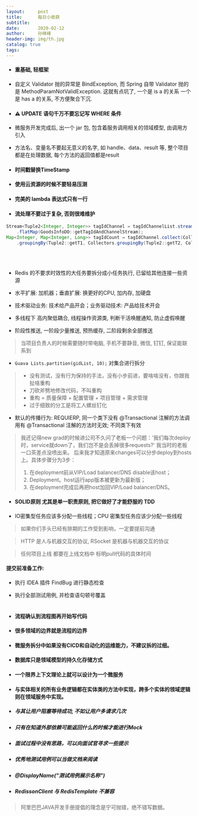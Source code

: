 ```yaml
---
layout:     post
title:      每日小收获
subtitle:   
date:       2020-02-12
author:     孙继峰
header-img: img/th.jpg
catalog: true
tags:
---
```


- #### 重基础, 轻框架<br>

- 自定义 Validator 抛的异常是 BindException, 而 Spring 自带 Validator 抛的是 MethodParamNotValidException. 这就有点坑了, 一个是 is a 的关系 一个是 has a 的关系, 不方便聚合下沉.<br>

- #### ⚠️ UPDATE 语句千万不要忘记写 WHERE 条件<br>

- 微服务开发完成后, 出一个 jar 包, 包含着服务调用相关的领域模型, 由调用方引入<br>

- 方法名、变量名不要起无意义的名字, 如 handle、data、result 等, 整个项目都是在处理数据, 每个方法的返回值都是result<br>

- #### 时间戳替换TimeStamp<br>

- #### 使用云资源的时候不要轻易压测<br>

- #### 完美的 lambda 表达式只有一行<br>

- #### 流处理不要过于复杂, 否则很难维护<br>
```java
Stream<Tuple2<Integer, Integer>> tagIdChannel = tagIdChannelList.stream()
    .flatMap(GoodsInfoDO::getTagIdAndChannelStream);
Map<Integer, Map<Integer, Long>> tagIdCount = tagIdChannel.collect(Collectors
    .groupingBy(Tuple2::getT1, Collectors.groupingBy(Tuple2::getT2, Collectors.counting())));
```
<br><br>
- Redis 的不要求时效性的大任务要拆分成小任务执行, 已留给其他连接一些资源<br>

- 水平扩展: 加机器；垂直扩展: 换更好的CPU, 加内存, 加硬盘<br>

- 技术驱动业务: 技术给产品开会；业务驱动技术: 产品给技术开会<br>

- 多线程下 高内聚低耦合, 线程操作资源类, 判断干活唤醒通知, 防止虚假唤醒<br>

- 阶段性推送, 一阶段少量推送, 预热缓存, 二阶段剩余全部推送<br>

> 当项目负责人的时候需要随时带电脑, 手机不要静音, 微信, 钉钉, 保证能联系到<br>

- ```Guava Lists.partition(gidList, 10);``` 对集合进行拆分<br>

> - 没有测试，没有行为保持的手法，没有小步前进，要啥啥没有，你跟我扯啥重构
> - 刀砍斧劈地修改代码，不叫重构
> - 重构 = 质量保障 + 配置管理 + 项目管理 + 需求管理
> - 过于细致的分工是将工人螺丝钉化<br>

- 默认的传播行为: REQUIERP, 同一个类下没有 @Transactional 注解的方法调用有 @Transactional 注解的方法时无效; 不同类下有效<br>

> 我还记得new grad的时候进公司不久问了老板一个问题：'我们每次deploy时，service就down了，我们岂不是会丢掉很多requests?' 我当时的老板一口茶差点没喷出来。
后来我才知道原来changes可以分步deploy到hosts上。具体步骤分为3步：
> 1. 在deployment前从VIP/Load balancer/DNS disable该host；
> 2. Deployment。host运行app版本被更新为最新版；
> 3. 在deployment完成后再把host加回VIP/Load balancer/DNS。<br>

- #### SOLID原则 尤其是单一职责原则, 把它做好了才能舒服的 TDD<br>

- IO密集型任务应该多分配一些线程；CPU 密集型任务应该少分配一些线程<br>

> 如果你们手头已经有排期的工作受到影响，一定要提前沟通<br>

> HTTP 是人与机器交互的协议, RSocket 是机器与机器交互的协议

> 任何项目上线  都要在上线文档中 标明pull代码的具体时间

#### 提交前准备工作:
- 执行 IDEA 插件 FindBug 进行静态检查
- 执行全部测试用例, 并检查语句顿号覆盖<br><br>

- #### 流程确认到流程图再开始写代码

- #### 很多领域的边界就是流程的边界
- #### 微服务拆分中如果没有CICD和自动化的运维能力，不建议拆的过细。
- #### 数据库只是领域模型的持久化存储方式
- #### 一个限界上下文理论上就可以设计为一个微服务
- #### 与实体相关的所有业务逻辑都在实体类的方法中实现，跨多个实体的领域逻辑则在领域服务中实现。

- ##### 与其让用户阻塞等待成功, 不如让用户多请求几次

- ##### 只有在知道外部依赖可能返回什么的时候才能进行Mock

- ##### 面试过程中没有思路，可以向面试官寻求一些提示

- ##### 优秀地测试用例可以当做文档来阅读

- ##### @DisplayName("测试用例展示名称")

- ##### RedissonClient 与 RedisTemplate 不兼容

> 阿里巴巴JAVA开发手册提倡的理念是宁可抛错，绝不错写数据。